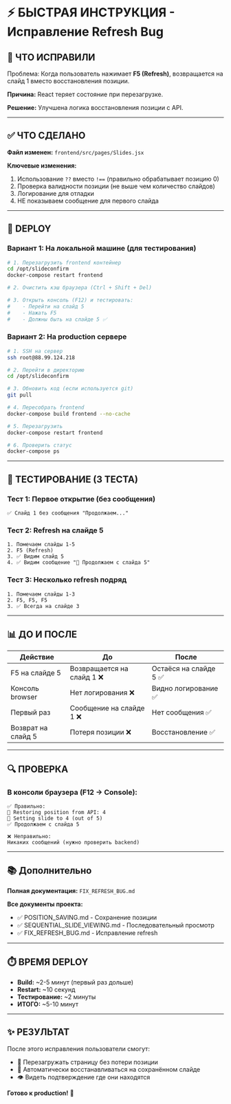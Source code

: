 # ⚡ БЫСТРАЯ ИНСТРУКЦИЯ - Исправление Refresh Bug

## 📌 ЧТО ИСПРАВИЛИ

Проблема: Когда пользователь нажимает **F5 (Refresh)**, возвращается на слайд 1 вместо восстановления позиции.

**Причина:** React теряет состояние при перезагрузке.

**Решение:** Улучшена логика восстановления позиции с API.

---

## ✅ ЧТО СДЕЛАНО

**Файл изменен:** `frontend/src/pages/Slides.jsx`

**Ключевые изменения:**
1. Использование `??` вместо `!==` (правильно обрабатывает позицию 0)
2. Проверка валидности позиции (не выше чем количество слайдов)
3. Логирование для отладки
4. НЕ показываем сообщение для первого слайда

---

## 🚀 DEPLOY

### Вариант 1: На локальной машине (для тестирования)

```bash
# 1. Перезагрузить frontend контейнер
cd /opt/slideconfirm
docker-compose restart frontend

# 2. Очистить кэш браузера (Ctrl + Shift + Del)

# 3. Открыть консоль (F12) и тестировать:
#    - Перейти на слайд 5
#    - Нажать F5
#    - Должны быть на слайде 5 ✅
```

### Вариант 2: На production сервере

```bash
# 1. SSH на сервер
ssh root@88.99.124.218

# 2. Перейти в директорию
cd /opt/slideconfirm

# 3. Обновить код (если используется git)
git pull

# 4. Пересобрать frontend
docker-compose build frontend --no-cache

# 5. Перезагрузить
docker-compose restart frontend

# 6. Проверить статус
docker-compose ps
```

---

## 🧪 ТЕСТИРОВАНИЕ (3 ТЕСТА)

### Тест 1: Первое открытие (без сообщения)
```
✅ Слайд 1 без сообщения "Продолжаем..."
```

### Тест 2: Refresh на слайде 5
```
1. Помечаем слайды 1-5
2. F5 (Refresh)
3. ✅ Видим слайд 5
4. ✅ Видим сообщение "📍 Продолжаем с слайда 5"
```

### Тест 3: Несколько refresh подряд
```
1. Помечаем слайды 1-3
2. F5, F5, F5
3. ✅ Всегда на слайде 3
```

---

## 📊 ДО И ПОСЛЕ

| Действие | До | После |
|----------|-----|---------|
| F5 на слайде 5 | Возвращается на слайд 1 ❌ | Остаёся на слайде 5 ✅ |
| Консоль browser | Нет логирования ❌ | Видно логирование ✅ |
| Первый раз | Сообщение на слайде 1 ❌ | Нет сообщения ✅ |
| Возврат на слайд 5 | Потеря позиции ❌ | Восстановление ✅ |

---

## 🔍 ПРОВЕРКА

### В консоли браузера (F12 → Console):

```
✅ Правильно:
📍 Restoring position from API: 4
📍 Setting slide to 4 (out of 5)
✅ Продолжаем с слайда 5

❌ Неправильно:
Никаких сообщений (нужно проверить backend)
```

---

## 📚 Дополнительно

**Полная документация:** `FIX_REFRESH_BUG.md`

**Все документы проекта:**
- ✅ POSITION_SAVING.md - Сохранение позиции
- ✅ SEQUENTIAL_SLIDE_VIEWING.md - Последовательный просмотр
- ✅ FIX_REFRESH_BUG.md - Исправление refresh

---

## ⏱️ ВРЕМЯ DEPLOY

- **Build:** ~2-5 минут (первый раз дольше)
- **Restart:** ~10 секунд
- **Тестирование:** ~2 минуты
- **ИТОГО:** ~5-10 минут

---

## ✨ РЕЗУЛЬТАТ

После этого исправления пользователи смогут:
- 🔄 Перезагружать страницу без потери позиции
- 💾 Автоматически восстанавливаться на сохранённом слайде
- 👁️ Видеть подтверждение где они находятся

**Готово к production!** 🚀
